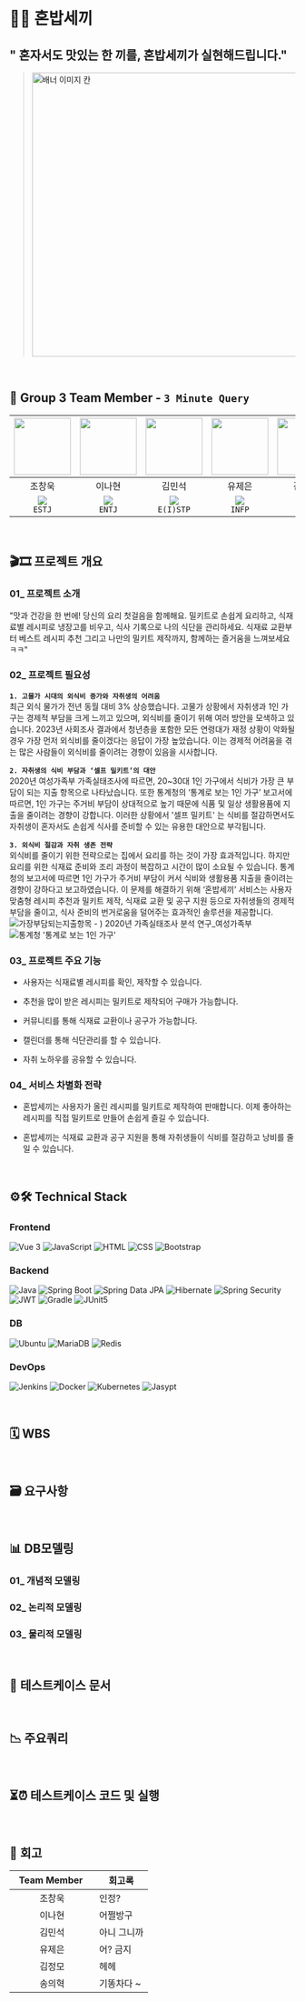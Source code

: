 # 🍚🍴 혼밥세끼 

## " 혼자서도 맛있는 한 끼를, 혼밥세끼가 실현해드립니다."

> [ <img src="https://github.com/3-Minutes-Query/choleeTest/assets/102345450/07312981-6db0-4c0c-8490-d892c2f18514" alt="배너 이미지 칸" width="700" height="500">](https://github.com/3-Minutes-Query/choleeTest/assets/102345450/07312981-6db0-4c0c-8490-d892c2f18514)


<br>

## 🍛 Group 3 Team Member - `3 Minute Query`

| <img src="https://avatars.githubusercontent.com/u/119058637?v=4" height=100/> | <img src="https://github.com/3-Minutes-Query/choleeTest/assets/102345450/535b423b-f9c6-4c9a-8052-d1484c7145fb" height=100/> | <img src="https://github.com/3-Minutes-Query/choleeTest/assets/102345450/1046b24a-5d40-4dc1-a747-cb65f20dc764" height=100/> | <img src="https://github.com/3-Minutes-Query/choleeTest/assets/102345450/3679e77e-3678-4f16-a927-04b2c9f2309d" height=100/> | <img src="https://github.com/3-Minutes-Query/choleeTest/assets/102345450/e5de118d-7587-416b-bd9b-d965db443df1" height=100/> | <img src="https://github.com/3-Minutes-Query/choleeTest/assets/102345450/589d04ac-c48f-4491-a2f4-6f372ad95138" height=100/> |
| :----------------------------------------------------------: | :----------------------------------------------------------: | :----------------------------------------------------------: | :----------------------------------------------------------: | :----------------------------------------------------------: | :----------------------------------------------------------: |
|                            조창욱                            |                            이나현                            |                            김민석                            |                            유제은                            |                            김정모                            |                            송의혁                            |
| [<img src="https://img.shields.io/badge/Github-Link-181717?logo=Github">](https://github.com/Chochanguk) <br>` ESTJ `| [<img src="https://img.shields.io/badge/Github-Link-181717?logo=Github">](https://github.com/sksmsdlskgus) <br>` ENTJ `| [<img src="https://img.shields.io/badge/Github-Link-181717?logo=Github">](https://github.com/minseokKim6823) <br>` E(I)STP `| [<img src="https://img.shields.io/badge/Github-Link-181717?logo=Github">](https://github.com/YuJeeun) <br>` INFP `| [<img src="https://img.shields.io/badge/Github-Link-181717?logo=Github">](https://github.com/mojeeeeong) <br>` INFJ `| [<img src="https://img.shields.io/badge/Github-Link-181717?logo=Github">](https://github.com/euihyeok-song) <br>` ESFP `|

<br>

## 🎬🎞️ 프로젝트 개요 

### 01_ 프로젝트 소개 
"맛과 건강을 한 번에! 당신의 요리 첫걸음을 함께해요. 밀키트로 손쉽게 요리하고, 식재료별 레시피로 냉장고를 비우고, 식사 기록으로 나의 식단을 관리하세요. 식재료 교환부터 베스트 레시피 추천 그리고 나만의 밀키트 제작까지, 함께하는 즐거움을 느껴보세요 ㅋㅋ"
### 02_ 프로젝트 필요성 
<b>`1. 고물가 시대의 외식비 증가와 자취생의 어려움`</b><br>
최근 외식 물가가 전년 동월 대비 3% 상승했습니다. 고물가 상황에서 자취생과 1인 가구는 경제적 부담을 크게 느끼고 있으며, 외식비를 줄이기 위해 여러 방안을 모색하고 있습니다. 2023년 사회조사 결과에서 청년층을 포함한 모든 연령대가 재정 상황이 악화될 경우 가장 먼저 외식비를 줄이겠다는 응답이 가장 높았습니다. 이는 경제적 어려움을 겪는 많은 사람들이 외식비를 줄이려는 경향이 있음을 시사합니다.

<b>`2. 자취생의 식비 부담과 ‘셀프 밀키트’의 대안`</b><br>
2020년 여성가족부 가족실태조사에 따르면, 20~30대 1인 가구에서 식비가 가장 큰 부담이 되는 지출 항목으로 나타났습니다. 또한 통계청의 ‘통계로 보는 1인 가구’ 보고서에 따르면, 1인 가구는 주거비 부담이 상대적으로 높기 때문에 식품 및 일상 생활용품에 지출을 줄이려는 경향이 강합니다. 이러한 상황에서 '셀프 밀키트' 는 식비를 절감하면서도 자취생이 혼자서도 손쉽게 식사를 준비할 수 있는 유용한 대안으로 부각됩니다.

<b>`3. 외식비 절감과 자취 생존 전략`</b><br>
외식비를 줄이기 위한 전략으로는 집에서 요리를 하는 것이 가장 효과적입니다. 하지만 요리를 위한 식재료 준비와 조리 과정이 복잡하고 시간이 많이 소요될 수 있습니다. 통계청의 보고서에 따르면 1인 가구가 주거비 부담이 커서 식비와 생활용품 지출을 줄이려는 경향이 강하다고 보고하였습니다. 이 문제를 해결하기 위해 ‘혼밥세끼’ 서비스는 사용자 맞춤형 레시피 추천과 밀키트 제작, 식재료 교환 및 공구 지원 등으로 자취생들의 경제적 부담을 줄이고, 식사 준비의 번거로움을 덜어주는 효과적인 솔루션을 제공합니다.
![가장부담되는지출항목 - ) 2020년 가족실태조사 분석 연구_여성가족부](https://github.com/3-Minutes-Query/1st_project/assets/171321676/7a56cc20-c24c-404c-a8ca-02118fc29452)
![통계청 '통계로 보는 1인 가구'](https://github.com/3-Minutes-Query/1st_project/assets/171321676/1c728a29-3a20-407d-8722-9a8f570638a5)

### 03_ 프로젝트 주요 기능 
- 사용자는 식재료별 레시피를 확인, 제작할 수 있습니다.
   
- 추천을 많이 받은 레시피는 밀키트로 제작되어 구매가 가능합니다.
   
- 커뮤니티를 통해 식재료 교환이나 공구가 가능합니다.
   
- 캘린더를 통해 식단관리를 할 수 있습니다.
   
- 자취 노하우를 공유할 수 있습니다.
### 04_ 서비스 차별화 전략
- 혼밥세끼는 사용자가 올린 레시피를 밀키트로 제작하여 판매합니다. 이제 좋아하는 레시피를 직접 밀키트로 만들어 손쉽게 즐길 수 있습니다.

- 혼밥세끼는 식재료 교환과 공구 지원을 통해 자취생들이 식비를 절감하고 낭비를 줄일 수 있습니다.
<br>

## ⚙️🛠️ Technical Stack
### Frontend

![Vue 3](https://img.shields.io/badge/Vue_3-4FC08D.svg?&logo=vue.js&logoColor=white)
![JavaScript](https://img.shields.io/badge/JavaScript-F7DF1E.svg?&logo=javascript&logoColor=black)
![HTML](https://img.shields.io/badge/HTML-E34F26?logo=html5&logoColor=white)
![CSS](https://img.shields.io/badge/CSS-1572B6?logo=css3&logoColor=white)
![Bootstrap](https://img.shields.io/badge/Bootstrap_5-563D7C?logo=bootstrap&logoColor=white)

### Backend

![Java](https://img.shields.io/badge/Java-17-007396.svg?&logo=java&color=red)
![Spring Boot](https://img.shields.io/badge/Spring_Boot-3-6DB33F.svg?&logo=spring-boot&color=lightgreen)
![Spring Data JPA](https://img.shields.io/badge/Spring_Data_JPA-6DB33F.svg?&logo=spring-data-JPA)
![Hibernate](https://img.shields.io/badge/Hibernate-59666C.svg?&logo=hibernate)
![Spring Security](https://img.shields.io/badge/Spring_Security-6DB33F.svg?&logo=spring-security&logoColor=white)
![JWT](https://img.shields.io/badge/JWT-000000.svg?&logo=json-web-token&logoColor=white)
![Gradle](https://img.shields.io/badge/Gradle-02303A.svg?&logo=gradle)
![JUnit5](https://img.shields.io/badge/JUnit5-25A162.svg?&logo=junit5&logoColor=white&color=green)

### DB
![Ubuntu](https://img.shields.io/badge/Ubuntu-E95420.svg?&logo=ubuntu&logoColor=white)
![MariaDB](https://img.shields.io/badge/MariaDB-003545.svg?&logo=mariadb)
![Redis](https://img.shields.io/badge/Redis-DC382D.svg?&logo=redis&logoColor=white)


### DevOps

![Jenkins](https://img.shields.io/badge/Jenkins-D24939.svg?&logo=jenkins&color=lightgrey)
![Docker](https://img.shields.io/badge/Docker-2496ED.svg?&logo=docker&logoColor=white)
![Kubernetes](https://img.shields.io/badge/Kubernetes-326CE5.svg?&logo=kubernetes&logoColor=white)
![Jasypt](https://img.shields.io/badge/Jasypt-0045B9?logo=Jasypt&logoColor=white)

<br>

## 🗓️ WBS
<br>

## 🗃️ 요구사항
<br>

## 📊 DB모델링

### 01_ 개념적 모델링
### 02_ 논리적 모델링
### 03_ 물리적 모델링
<br>

## 📑 테스트케이스 문서
<br>

## 📉 주요쿼리
<br>

## ⏳⏰ 테스트케이스 코드 및 실행
<br>

## 📜 회고

| &nbsp;&nbsp;Team Member&nbsp;&nbsp;&nbsp; | 회고록 |
| :--------------------------------------: | ------ |
|                  조창욱                  | 인정? |
|                  이나현                  | 어쩔방구 |
|                  김민석                  | 아니 그니까|
|                  유제은                  | 어? 금지 |
|                  김정모                  | 헤헤 |
|                  송의혁                  | 기똥차다 ~ |
